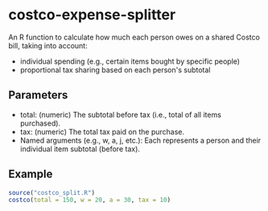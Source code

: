 # costco-expense-splitter

An R function to calculate how much each person owes on a shared Costco bill, taking into account:

- individual spending (e.g., certain items bought by specific people)
- proportional tax sharing based on each person's subtotal

## Parameters
- total: (numeric) The subtotal before tax (i.e., total of all items purchased).
- tax: (numeric) The total tax paid on the purchase.
- Named arguments (e.g., w, a, j, etc.): Each represents a person and their individual item subtotal (before tax).

## Example

```r
source("costco_split.R")
costco(total = 150, w = 20, a = 30, tax = 10)

